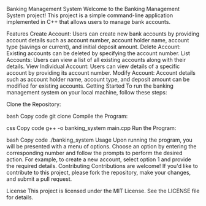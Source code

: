Banking Management System
Welcome to the Banking Management System project! This project is a simple command-line application implemented in C++ that allows users to manage bank accounts.

Features
Create Account: Users can create new bank accounts by providing account details such as account number, account holder name, account type (savings or current), and initial deposit amount.
Delete Account: Existing accounts can be deleted by specifying the account number.
List Accounts: Users can view a list of all existing accounts along with their details.
View Individual Account: Users can view details of a specific account by providing its account number.
Modify Account: Account details such as account holder name, account type, and deposit amount can be modified for existing accounts.
Getting Started
To run the banking management system on your local machine, follow these steps:

Clone the Repository:

bash
Copy code
git clone <repository-url>
Compile the Program:

css
Copy code
g++ -o banking_system main.cpp
Run the Program:

bash
Copy code
./banking_system
Usage
Upon running the program, you will be presented with a menu of options.
Choose an option by entering the corresponding number and follow the prompts to perform the desired action.
For example, to create a new account, select option 1 and provide the required details.
Contributing
Contributions are welcome! If you'd like to contribute to this project, please fork the repository, make your changes, and submit a pull request.

License
This project is licensed under the MIT License. See the LICENSE file for details.

